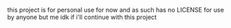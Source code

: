 this project is for personal use for now and as such has no LICENSE for use by anyone but me
idk if i'll continue with this project
